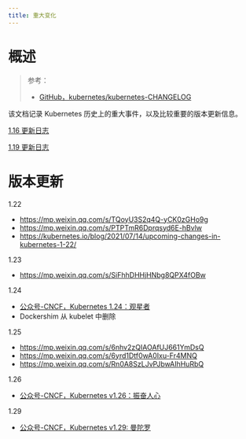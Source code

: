 ```yaml
---
title: 重大变化
---
```


# 概述

> 参考：
> 
> - [GitHub，kubernetes/kubernetes-CHANGELOG](https://github.com/kubernetes/kubernetes/tree/master/CHANGELOG)

该文档记录 Kubernetes 历史上的重大事件，以及比较重要的版本更新信息。

[1.16 更新日志](https://github.com/kubernetes/kubernetes/blob/master/CHANGELOG/CHANGELOG-1.16.md)

[1.19 更新日志](https://github.com/kubernetes/kubernetes/blob/master/CHANGELOG/CHANGELOG-1.19.md)

# 版本更新

1.22

- https://mp.weixin.qq.com/s/TQoyU3S2q4Q-yCK0zGHo9g
- https://mp.weixin.qq.com/s/PTPTmR6Dprqsyd6E-hBvlw
- https://kubernetes.io/blog/2021/07/14/upcoming-changes-in-kubernetes-1-22/

1.23

- https://mp.weixin.qq.com/s/SiFhhDHHjHNbg8QPX4fOBw

1.24

- [公众号-CNCF，Kubernetes 1.24：观星者](https://mp.weixin.qq.com/s/Nd9UFyqRKS6qpUJGF9nAYg)
- Dockershim 从 kubelet 中删除

1.25

- https://mp.weixin.qq.com/s/6nhv2zQIAOAfUJ661YmDsQ
- https://mp.weixin.qq.com/s/6yrd1Dtf0wA0Ixu-Fr4MNQ
- https://mp.weixin.qq.com/s/Rn0A8SzLJvPJbwAIhHuRbQ

1.26

- [公众号-CNCF，Kubernetes v1.26：振奋人心](https://mp.weixin.qq.com/s/P-pJ8Fl-GxZwz76GdxGbuA)

1.29

- [公众号-CNCF，Kubernetes v1.29: 曼陀罗](https://mp.weixin.qq.com/s/Oyf7h1BOfnKPHBg41C4RZg)
